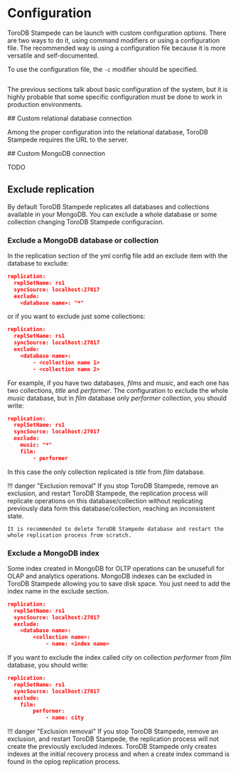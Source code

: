 <h1>Configuration</h1>

ToroDB Stampede can be launch with custom configuration options. There are two ways to do it, using command modifiers or using a configuration file. The recommended way is using a configuration file because it is more versatile and self-documented.

To use the configuration file, the `-c` modifier should be specified.

```

```

The previous sections talk about basic configuration of the system, but it is highly probable that some specific configuration must be done to work in production environments.

## Custom relational database connection

Among the proper configuration into the relational database, ToroDB Stampede requires the URL to the server.

## Custom MongoDB connection

TODO

## Exclude replication

By default ToroDB Stampede replicates all databases and collections available in your MongoDB. You can exclude a whole database or some collection changing ToroDB Stampede configuracion.

### Exclude a MongoDB database or collection

In the replication section of the yml config file add an exclude item with the database to exclude:   

```json
replication:
  replSetName: rs1
  syncSource: localhost:27017
  exclude: 
    <database name>: "*"
```

or if you want to exclude just some collections:

```json
replication:
  replSetName: rs1
  syncSource: localhost:27017
  exclude: 
    <database name>:
    	- <collection name 1>
    	- <collection name 2>
```

For example, if you have two databases, *films* and *music*, and each one has two collections, *title* and *performer*. The configuration to exclude the whole *music* database, but in *film* database only *performer* collection, you should write:  

```json
replication:
  replSetName: rs1
  syncSource: localhost:27017
  exclude: 
    music: "*"
    film: 
        - performer
```

In this case the only collection replicated is *title* from *film* database.

!!! danger "Exclusion removal"
	If you stop ToroDB Stampede, remove an exclusion, and restart ToroDB Stampede, the replication process will replicate operations on this database/collection without replicating previously data form this database/collection, reaching an inconsistent state.
	
	It is recommended to delete ToroDB Stampede database and restart the whole replication process from scratch.     

### Exclude a MongoDB index

Some index created in MongoDB for OLTP operations can be unusefull for OLAP and analytics operations. MongoDB indexes can be excluded in ToroDB Stampede allowing you to save disk space. You just need to add the index name  in the exclude section.

```json
replication:
  replSetName: rs1
  syncSource: localhost:27017
  exclude: 
    <database name>:
    	<collection name>:
    		- name: <index name>
```

If you want to exclude the index called *city* on collection *performer* from *film* database, you should write: 

```json
replication:
  replSetName: rs1
  syncSource: localhost:27017
  exclude: 
    film: 
        performer:
        	- name: city
```

!!! danger "Exclusion removal"
	If you stop ToroDB Stampede, remove an exclusion, and restart ToroDB Stampede, the replication process will not create the previously excluded indexes. ToroDB Stampede only creates indexes at the initial recovery process and when a create index command is found in the oplog replication process.

